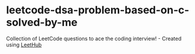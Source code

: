 # leetcode-dsa-problem-based-on-c-solved-by-me
Collection of LeetCode questions to ace the coding interview! - Created using [LeetHub](https://github.com/QasimWani/LeetHub)
